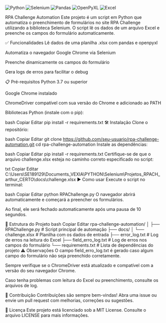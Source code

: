 ![Python](https://img.shields.io/badge/Python-3776AB?style=for-the-badge&logo=python&logoColor=white)
![Selenium](https://img.shields.io/badge/Selenium-43B02A?style=for-the-badge&logo=selenium&logoColor=white)
![Pandas](https://img.shields.io/badge/Pandas-150458?style=for-the-badge&logo=pandas&logoColor=white)
![OpenPyXL](https://img.shields.io/badge/OpenPyXL-1D6F42?style=for-the-badge&logo=python&logoColor=white)
![Excel](https://img.shields.io/badge/Excel-217346?style=for-the-badge&logo=microsoft-excel&logoColor=white)


RPA Challenge Automation
Este projeto é um script em Python que automatiza o preenchimento de formulários no site RPA Challenge utilizando a biblioteca Selenium.
O script lê os dados de um arquivo Excel e preenche os campos do formulário automaticamente.

✅ Funcionalidades
Lê dados de uma planilha .xlsx com pandas e openpyxl

Automatiza o navegador Google Chrome via Selenium

Preenche dinamicamente os campos do formulário

Gera logs de erros para facilitar o debug

📋 Pré-requisitos
Python 3.7 ou superior

Google Chrome instalado

ChromeDriver compatível com sua versão do Chrome e adicionado ao PATH

Bibliotecas Python (instale com o pip):

bash
Copiar
Editar
pip install -r requirements.txt
🛠 Instalação
Clone o repositório:

bash
Copiar
Editar
git clone https://github.com/seu-usuario/rpa-challenge-automation.git
cd rpa-challenge-automation
Instale as dependências:

bash
Copiar
Editar
pip install -r requirements.txt
Certifique-se de que o arquivo challenge.xlsx esteja no caminho correto especificado no script:

txt
Copiar
Editar
C:\Users\SE189129\Documents\_VEXIA\PYTHON\Selenium\Projetos\_RPACH_arthur_CERTO\docs\challenge.xlsx
▶️ Como usar
Execute o script no terminal:

bash
Copiar
Editar
python RPAChallenge.py
O navegador abrirá automaticamente e começará a preencher os formulários.

Ao final, ele será fechado automaticamente após uma pausa de 10 segundos.

📁 Estrutura do Projeto
bash
Copiar
Editar
rpa-challenge-automation/
│
├── RPAChallenge.py              # Script principal de automação
├── docs/
│   └── challenge.xlsx           # Planilha com os dados de entrada
├── error_log.txt                # Log de erros na leitura do Excel
├── field_erro_log.txt           # Log de erros nos campos do formulário
└── requirements.txt             # Lista de dependências do projeto
⚠️ Observações
O campo field_erro_log.txt é gerado caso algum campo do formulário não seja preenchido corretamente.

Sempre verifique se o ChromeDriver está atualizado e compatível com a versão do seu navegador Chrome.

Caso tenha problemas com leitura do Excel ou preenchimento, consulte os arquivos de log.

🤝 Contribuição
Contribuições são sempre bem-vindas!
Abra uma issue ou envie um pull request com melhorias, correções ou sugestões.

📄 Licença
Este projeto está licenciado sob a MIT License.
Consulte o arquivo LICENSE para mais informações.